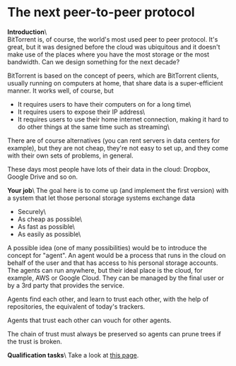 
# The next peer-to-peer protocol

**Introduction**\\  
BitTorrent is, of course, the world's most used peer to peer protocol. It's great, but it was designed before the cloud was ubiquitous and it doesn't make use of the places where you have the most storage or the most bandwidth. Can we design something for the next decade?

BitTorrent is based on the concept of peers, which are BitTorrent clients, usually running on computers at home, that share data is a super-efficient manner. It works well, of course, but

- It requires users to have their computers on for a long time\\
- It requires users to expose their IP address\\
- It requires users to use their home internet connection, making it hard to do other things at the same time such as streaming\\

There are of course alternatives (you can rent servers in data centers for example), but they are not cheap, they're not easy to set up, and they come with their own sets of problems, in general.

These days most people have lots of their data in the cloud: Dropbox, Google Drive and so on.

**Your job**\\
The goal here is to come up (and implement the first version) with a system that let those personal storage systems exchange data

- Securely\\
- As cheap as possible\\
- As fast as possible\\
- As easily as possible\\

A possible idea (one of many possibilities) would be to introduce the concept for "agent". An agent would be a process that runs in the cloud on behalf of the user and that has access to his personal storage accounts. The agents can run anywhere, but their ideal place is the cloud, for example, AWS or Google Cloud. They can be managed by the final user or by a 3rd party that provides the service.

Agents find each other, and learn to trust each other, with the help of repositories, the equivalent of today's trackers.

Agents that trust each other can vouch for other agents. 

The chain of trust must always be preserved so agents can prune trees if the trust is broken.

**Qualification tasks**\\
Take a look at [this page](https///ccextractor.org/public/gsoc/takehome).


